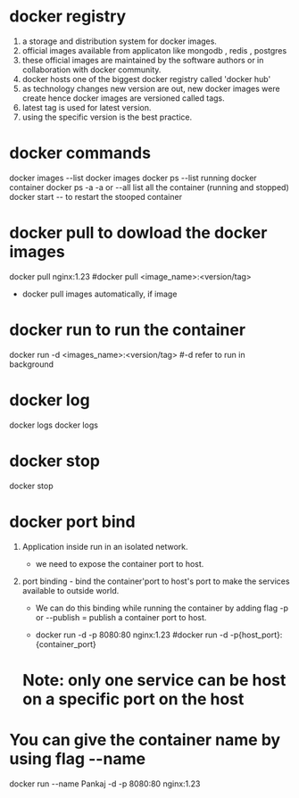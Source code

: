 # docker registry 
1) a storage and distribution system for docker images.
2) official images available from applicaton like mongodb , redis , postgres 
3) these official images are maintained by the software authors or in collaboration with docker community.
4) docker hosts one of the biggest docker registry called 'docker hub'
5) as technology changes new version are out, new docker images were create hence docker images are versioned called tags.
6) latest tag is used for latest version.
7) using the specific version is the best practice.

# docker commands 

docker images                           --list docker images 
docker ps                               --list running docker container
docker ps -a                            -a or --all list all the container (running and stopped)
docker start <docker-id>                -- to restart the stooped container

# docker pull to dowload the docker images 
docker pull nginx:1.23        #docker pull <image_name>:<version/tag>
- docker pull images automatically, if image  

# docker run to run the container 
docker run -d <images_name>:<version/tag>   #-d refer to run in background 

# docker log 
docker logs <docker-id>
docker logs <docker-name>

# docker stop 
docker stop <docker-id>

# docker port bind 
1) Application inside run in an isolated network. 
    - we need to expose the container port to host.
2) port binding - bind the container'port to host's port to make the services available to outside world. 
 
    - We can do this binding while running the container by adding flag -p or --publish = publish a container port to host.

    - docker run -d -p 8080:80 nginx:1.23   #docker run -d -p{host_port}:{container_port}
    
    # Note: only one service can be host on a specific port on the host

# You can give the container name by using flag --name

docker run --name Pankaj -d -p 8080:80 nginx:1.23


